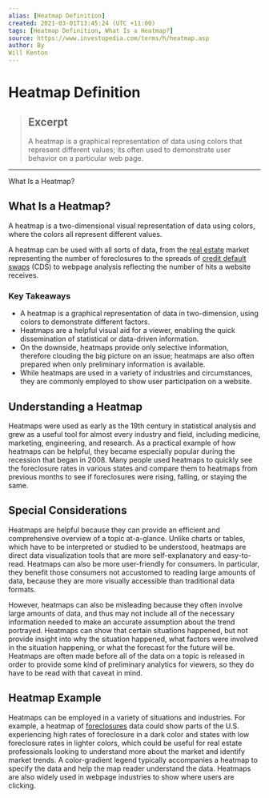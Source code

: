 ```yaml
---
alias: [Heatmap Definition]
created: 2021-03-01T13:45:24 (UTC +11:00)
tags: [Heatmap Definition, What Is a Heatmap?]
source: https://www.investopedia.com/terms/h/heatmap.asp
author: By
Will Kenton
---
```


# Heatmap Definition

> ## Excerpt
> A heatmap is a graphical representation of data using colors that represent different values; its often used to demonstrate user behavior on a particular web page.

---

What Is a Heatmap?
## What Is a Heatmap?

A heatmap is a two-dimensional visual representation of data using colors, where the colors all represent different values.

A heatmap can be used with all sorts of data, from the [real estate](https://www.investopedia.com/terms/r/realestate.asp) market representing the number of foreclosures to the spreads of [credit default swaps](https://www.investopedia.com/terms/c/creditdefaultswap.asp) (CDS) to webpage analysis reflecting the number of hits a website receives.

### Key Takeaways

-   A heatmap is a graphical representation of data in two-dimension, using colors to demonstrate different factors.
-   Heatmaps are a helpful visual aid for a viewer, enabling the quick dissemination of statistical or data-driven information.
-   On the downside, heatmaps provide only selective information, therefore clouding the big picture on an issue; heatmaps are also often prepared when only preliminary information is available.
-   While heatmaps are used in a variety of industries and circumstances, they are commonly employed to show user participation on a website.

## Understanding a Heatmap

Heatmaps were used as early as the 19th century in statistical analysis and grew as a useful tool for almost every industry and field, including medicine, marketing, engineering, and research. As a practical example of how heatmaps can be helpful, they became especially popular during the recession that began in 2008. Many people used heatmaps to quickly see the foreclosure rates in various states and compare them to heatmaps from previous months to see if foreclosures were rising, falling, or staying the same.

## Special Considerations

Heatmaps are helpful because they can provide an efficient and comprehensive overview of a topic at-a-glance. Unlike charts or tables, which have to be interpreted or studied to be understood, heatmaps are direct data visualization tools that are more self-explanatory and easy-to-read. Heatmaps can also be more user-friendly for consumers. In particular, they benefit those consumers not accustomed to reading large amounts of data, because they are more visually accessible than traditional data formats.

However, heatmaps can also be misleading because they often involve large amounts of data, and thus may not include all of the necessary information needed to make an accurate assumption about the trend portrayed. Heatmaps can show that certain situations happened, but not provide insight into why the situation happened, what factors were involved in the situation happening, or what the forecast for the future will be. Heatmaps are often made before all of the data on a topic is released in order to provide some kind of preliminary analytics for viewers, so they do have to be read with that caveat in mind.

## Heatmap Example

Heatmaps can be employed in a variety of situations and industries. For example, a heatmap of [foreclosures](https://www.investopedia.com/terms/f/foreclosure.asp) data could show parts of the U.S. experiencing high rates of foreclosure in a dark color and states with low foreclosure rates in lighter colors, which could be useful for real estate professionals looking to understand more about the market and identify market trends. A color-gradient legend typically accompanies a heatmap to specify the data and help the map reader understand the data. Heatmaps are also widely used in webpage industries to show where users are clicking.
